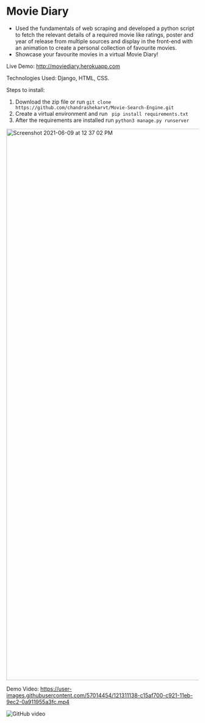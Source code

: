# Movie Diary

- Used the fundamentals of web scraping and developed a python script to fetch the relevant details of a required movie like ratings, poster and year of release from multiple sources and display in the front-end with an animation to create a personal collection of favourite movies.
- Showcase your favourite movies in a virtual Movie Diary!

Live Demo: http://moviediary.herokuapp.com

Technologies Used: Django, HTML, CSS.

Steps to install:<br />
1. Download the zip file or run ```git clone https://github.com/chandrashekarvt/Movie-Search-Engine.git ```<br />
2. Create a virtual environment and run ``` pip install requirements.txt```<br />
3. After the requirements are installed run ```python3 manage.py runserver```<br />

<img width="1440" alt="Screenshot 2021-06-09 at 12 37 02 PM" src="https://user-images.githubusercontent.com/57014454/121309591-fc5c2b00-c91f-11eb-9cf1-376f4f6631d8.png">

Demo Video: 
https://user-images.githubusercontent.com/57014454/121311138-c15af700-c921-11eb-9ec2-0a911955a3fc.mp4

![GitHub video](https://user-images.githubusercontent.com/57014454/121322163-5e229200-c92c-11eb-9f7d-3d68b1e6e132.gif)
